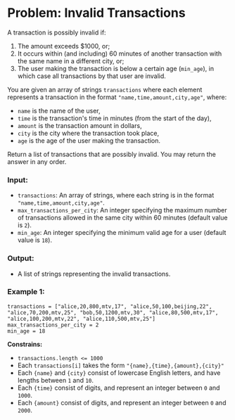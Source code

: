 # Problem: Invalid Transactions

A transaction is possibly invalid if:

1. The amount exceeds $1000, or;
2. It occurs within (and including) 60 minutes of another transaction with the same name in a different city, or;
3. The user making the transaction is below a certain age (`min_age`), in which case all transactions by that user are invalid.

You are given an array of strings `transactions` where each element represents a transaction in the format `"name,time,amount,city,age"`, where:
- `name` is the name of the user,
- `time` is the transaction's time in minutes (from the start of the day),
- `amount` is the transaction amount in dollars,
- `city` is the city where the transaction took place,
- `age` is the age of the user making the transaction.

Return a list of transactions that are possibly invalid. You may return the answer in any order.

### Input:
- `transactions`: An array of strings, where each string is in the format `"name,time,amount,city,age"`.
- `max_transactions_per_city`: An integer specifying the maximum number of transactions allowed in the same city within 60 minutes (default value is `2`).
- `min_age`: An integer specifying the minimum valid age for a user (default value is `18`).

### Output:
- A list of strings representing the invalid transactions.

### Example 1:
```
transactions = ["alice,20,800,mtv,17", "alice,50,100,beijing,22", "alice,70,200,mtv,25", "bob,50,1200,mtv,30", "alice,80,500,mtv,17", "alice,100,200,mtv,22", "alice,110,500,mtv,25"]
max_transactions_per_city = 2
min_age = 18
```


**Constrains:**
- `transactions.length <= 1000`
- Each `transactions[i]` takes the form `"{name},{time},{amount},{city}"`
- Each `{name}` and `{city}` consist of lowercase English letters, and have lengths between `1` and `10`.
- Each `{time}` consist of digits, and represent an integer between `0` and `1000`.
- Each `{amount}` consist of digits, and represent an integer between `0` and `2000`.